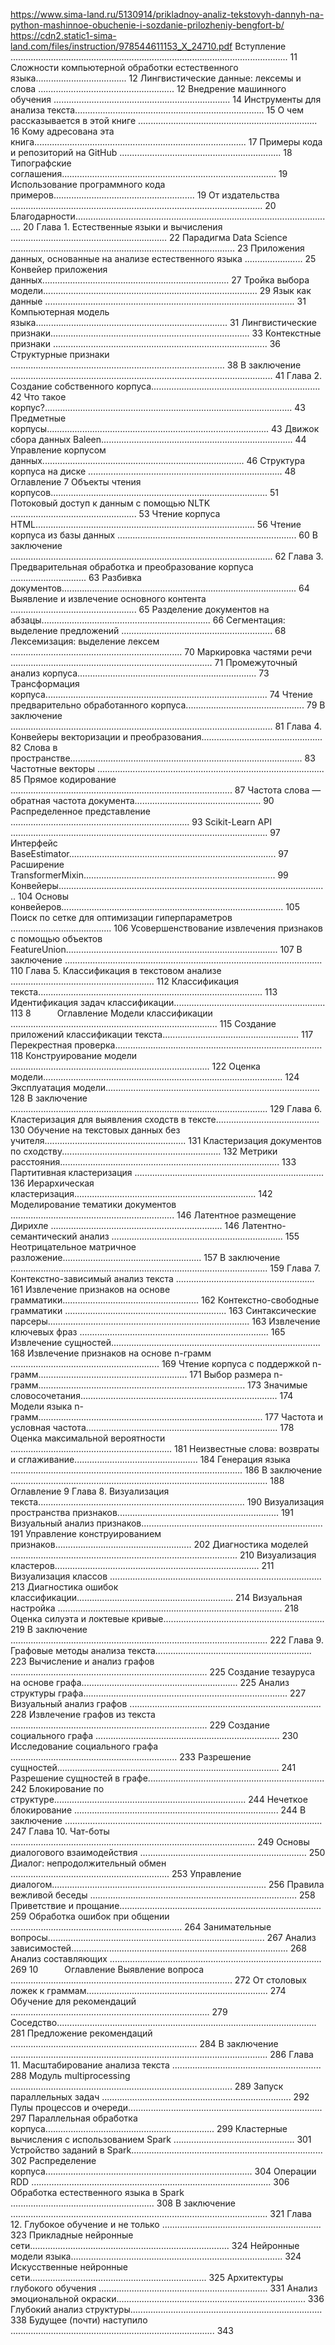 https://www.sima-land.ru/5130914/prikladnoy-analiz-tekstovyh-dannyh-na-python-mashinnoe-obuchenie-i-sozdanie-prilozheniy-bengfort-b/
https://cdn2.static1-sima-land.com/files/instruction/978544611153_X_24710.pdf
Вступление .............................................................................................................. 11 Сложности компьютерной обработки естественного языка.................................... 12 Лингвистические данные: лексемы и слова ...................................................... 12 Внедрение машинного обучения ...................................................................... 14 Инструменты для анализа текста........................................................................... 15 О чем рассказывается в этой книге ....................................................................... 16 Кому адресована эта книга.................................................................................... 17 Примеры кода и репозиторий на GitHub ................................................................ 18 Типографские соглашения..................................................................................... 19 Использование программного кода примеров........................................................ 19 От издательства .................................................................................................... 20 Благодарности....................................................................................................... 20 Глава 1. Естественные языки и вычисления .............................................................. 22 Парадигма Data Science ......................................................................................... 23 Приложения данных, основанные на анализе естественного языка ....................... 25 Конвейер приложения данных.......................................................................... 27 Тройка выбора модели..................................................................................... 29 Язык как данные ................................................................................................... 31 Компьютерная модель языка............................................................................ 31 Лингвистические признаки............................................................................... 33 Контекстные признаки ..................................................................................... 36 Структурные признаки ..................................................................................... 38 В заключение ........................................................................................................ 41 Глава 2. Создание собственного корпуса................................................................... 42 Что такое корпус?.................................................................................................. 43 Предметные корпусы........................................................................................ 43 Движок сбора данных Baleen............................................................................ 44 Управление корпусом данных................................................................................ 46 Структура корпуса на диске ............................................................................. 48 Оглавление﻿ 7 Объекты чтения корпусов...................................................................................... 51 Потоковый доступ к данным с помощью NLTK .................................................. 53 Чтение корпуса HTML....................................................................................... 56 Чтение корпуса из базы данных ....................................................................... 60 В заключение ........................................................................................................ 62 Глава 3. Предварительная обработка и преобразование корпуса .............................. 63 Разбивка документов............................................................................................. 64 Выявление и извлечение основного контента .................................................. 65 Разделение документов на абзацы................................................................... 66 Сегментация: выделение предложений ............................................................ 68 Лексемизация: выделение лексем .................................................................... 70 Маркировка частями речи ................................................................................ 71 Промежуточный анализ корпуса....................................................................... 73 Трансформация корпуса........................................................................................ 74 Чтение предварительно обработанного корпуса............................................... 79 В заключение ........................................................................................................ 81 Глава 4. Конвейеры векторизации и преобразования................................................ 82 Слова в пространстве............................................................................................ 83 Частотные векторы .......................................................................................... 85 Прямое кодирование ........................................................................................ 87 Частота слова — обратная частота документа.................................................. 90 Распределенное представление ....................................................................... 93 Scikit-Learn API ...................................................................................................... 97 Интерфейс BaseEstimator.................................................................................. 97 Расширение TransformerMixin............................................................................ 99 Конвейеры........................................................................................................... 104 Основы конвейеров........................................................................................ 105 Поиск по сетке для оптимизации гиперпараметров ........................................ 106 Усовершенствование извлечения признаков с помощью объектов FeatureUnion.................................................................................... 107 В заключение ...................................................................................................... 110 Глава 5. Классификация в текстовом анализе ......................................................... 112 Классификация текста......................................................................................... 113 Идентификация задач классификации............................................................ 113 8   Оглавление Модели классификации .................................................................................. 115 Создание приложений классификации текста...................................................... 117 Перекрестная проверка.................................................................................. 118 Конструирование модели ............................................................................... 122 Оценка модели............................................................................................... 124 Эксплуатация модели..................................................................................... 128 В заключение ...................................................................................................... 129 Глава 6. Кластеризация для выявления сходств в тексте......................................... 130 Обучение на текстовых данных без учителя........................................................ 131 Кластеризация документов по сходству............................................................... 132 Метрики расстояния....................................................................................... 133 Партитивная кластеризация ........................................................................... 136 Иерархическая кластеризация........................................................................ 142 Моделирование тематики документов ................................................................. 146 Латентное размещение Дирихле .................................................................... 146 Латентно-семантический анализ .................................................................... 155 Неотрицательное матричное разложение....................................................... 157 В заключение ...................................................................................................... 159 Глава 7. Контекстно-зависимый анализ текста ....................................................... 161 Извлечение признаков на основе грамматики...................................................... 162 Контекстно-свободные грамматики ................................................................ 163 Синтаксические парсеры................................................................................ 163 Извлечение ключевых фраз ........................................................................... 165 Извлечение сущностей................................................................................... 168 Извлечение признаков на основе n-грамм ........................................................... 169 Чтение корпуса с поддержкой n-грамм........................................................... 171 Выбор размера n-грамм.................................................................................. 173 Значимые словосочетания.............................................................................. 174 Модели языка n-грамм......................................................................................... 177 Частота и условная частота............................................................................ 178 Оценка максимальной вероятности ................................................................ 181 Неизвестные слова: возвраты и сглаживание................................................. 184 Генерация языка ............................................................................................ 186 В заключение ...................................................................................................... 188 Оглавление﻿ 9 Глава 8. Визуализация текста.................................................................................. 190 Визуализация пространства признаков................................................................ 191 Визуальный анализ признаков........................................................................ 191 Управление конструированием признаков...................................................... 202 Диагностика моделей .......................................................................................... 210 Визуализация кластеров................................................................................. 211 Визуализация классов .................................................................................... 213 Диагностика ошибок классификации.............................................................. 214 Визуальная настройка ......................................................................................... 218 Оценка силуэта и локтевые кривые................................................................ 219 В заключение ...................................................................................................... 222 Глава 9. Графовые методы анализа текста.............................................................. 223 Вычисление и анализ графов .............................................................................. 225 Создание тезауруса на основе графа.............................................................. 225 Анализ структуры графа................................................................................. 227 Визуальный анализ графов ............................................................................ 228 Извлечение графов из текста .............................................................................. 229 Создание социального графа ......................................................................... 230 Исследование социального графа .................................................................. 233 Разрешение сущностей........................................................................................ 241 Разрешение сущностей в графе...................................................................... 242 Блокирование по структуре............................................................................ 244 Нечеткое блокирование ................................................................................. 244 В заключение ...................................................................................................... 247 Глава 10. Чат-боты ................................................................................................. 249 Основы диалогового взаимодействия .................................................................. 250 Диалог: непродолжительный обмен ............................................................... 253 Управление диалогом..................................................................................... 256 Правила вежливой беседы .................................................................................. 258 Приветствие и прощание................................................................................ 259 Обработка ошибок при общении .................................................................... 264 Занимательные вопросы...................................................................................... 267 Анализ зависимостей...................................................................................... 268 Анализ составляющих .................................................................................... 269 10   Оглавление Выявление вопроса ........................................................................................ 272 От столовых ложек к граммам........................................................................ 274 Обучение для рекомендаций ............................................................................... 279 Соседство....................................................................................................... 281 Предложение рекомендаций .......................................................................... 284 В заключение ...................................................................................................... 286 Глава 11. Масштабирование анализа текста ........................................................... 288 Модуль multiprocessing ........................................................................................ 289 Запуск параллельных задач ........................................................................... 292 Пулы процессов и очереди............................................................................. 297 Параллельная обработка корпуса................................................................... 299 Кластерные вычисления с использованием Spark ................................................ 301 Устройство заданий в Spark............................................................................ 302 Распределение корпуса.................................................................................. 304 Операции RDD ............................................................................................... 306 Обработка естественного языка в Spark ......................................................... 308 В заключение ...................................................................................................... 321 Глава 12. Глубокое обучение и не только ............................................................... 323 Прикладные нейронные сети............................................................................... 324 Нейронные модели языка.................................................................................... 324 Искусственные нейронные сети...................................................................... 325 Архитектуры глубокого обучения ................................................................... 331 Анализ эмоциональной окраски........................................................................... 336 Глубокий анализ структуры............................................................................ 338 Будущее (почти) наступило ................................................................................. 343
